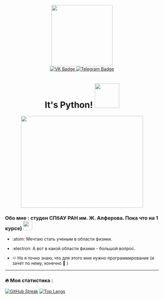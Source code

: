 <div id="header" align="center">
  <img src="https://media.giphy.com/media/TetPW6h2AEpQGc1vzU/giphy.gif" width="200"/>
</div>
<div align="center">
<div id="badges">
  <a href="https://vk.com/daniyaku">
<img src="https://img.shields.io/badge/VK-blue?logo=VK&logoColor=white&style=for-the-badge" alt="VK Badge"/>
  </a>
  <a href="https://t.me/wolfwingli">
    <img src="https://img.shields.io/badge/Telegram-blue?style=for-the-badge&logo=Telegram&logoColor=white" alt="Telegram Badge"/>
  </a></div>
</div>
<div align="center">

<div align="center">
<img src="https://komarev.com/ghpvc/?username=DaniyaKu&style=flat-square&color=blue" alt=""/></div></div>
<div align="center"><h1>
  It's Python!
  <img src="https://media.giphy.com/media/xUA7aZeLE2e0P7Znz2/giphy.gif" width="80px"/>
</h1></div>

<div align="center">
  <img src="https://media.giphy.com/media/hpXdHPfFI5wTABdDx9/giphy.gif" width="400" height="300"/>
</div>

### Обо мне : студен СПбАУ РАН им. Ж. Алферова. Пока что на 1 курсе) <img src="https://media.giphy.com/media/WUlplcMpOCEmTGBtBW/giphy.gif" width="30">

- :atom: Мечтаю стать ученым в области физики.

- :electron: А вот в какой области физики - большой вопрос.

- :infinity: Но я точно знаю, что для этого мне нужно программирование (и зачет по нему, конечно :place_of_worship: )

---

### :fire: Моя статистика :
[![GitHub Streak](https://github-readme-streak-stats.herokuapp.com?user=DaniyaKu&theme=swift)](https://git.io/streak-stats)
[![Top Langs](https://github-readme-stats.vercel.app/api/top-langs/?username=DaniyaKu)](https://github.com/anuraghazra/github-readme-stats)

